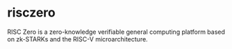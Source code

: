 # risczero
RISC Zero is a zero-knowledge verifiable general computing platform based on zk-STARKs and the RISC-V microarchitecture.
